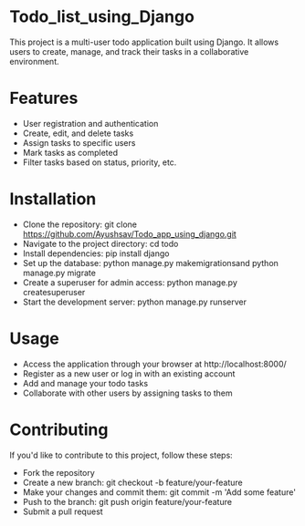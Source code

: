 # Todo_list_using_Django
This project is a multi-user todo application built using Django. It allows users to create, manage, and track their tasks in a collaborative environment.

# Features
 - User registration and authentication
 - Create, edit, and delete tasks
 - Assign tasks to specific users
 - Mark tasks as completed
 - Filter tasks based on status, priority, etc.

# Installation
 - Clone the repository: git clone https://github.com/Ayushsav/Todo_app_using_django.git
 - Navigate to the project directory: cd todo
 - Install dependencies: pip install django
 - Set up the database: python manage.py makemigrationsand python manage.py migrate
 - Create a superuser for admin access: python manage.py createsuperuser
 - Start the development server: python manage.py runserver

# Usage
 - Access the application through your browser at http://localhost:8000/
 - Register as a new user or log in with an existing account
 - Add and manage your todo tasks
 - Collaborate with other users by assigning tasks to them

# Contributing
If you'd like to contribute to this project, follow these steps:

 - Fork the repository
 - Create a new branch: git checkout -b feature/your-feature
 - Make your changes and commit them: git commit -m 'Add some feature'
 - Push to the branch: git push origin feature/your-feature
 - Submit a pull request



